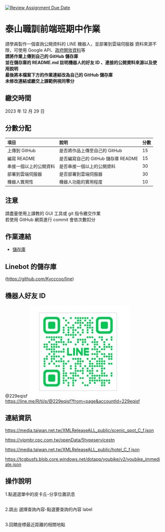 [![Review Assignment Due Date](https://classroom.github.com/assets/deadline-readme-button-24ddc0f5d75046c5622901739e7c5dd533143b0c8e959d652212380cedb1ea36.svg)](https://classroom.github.com/a/0PoRFJgB)

# 泰山職訓前端班期中作業

請學員製作⼀個查詢公開資料的 LINE 機器⼈，並部署到雲端伺服器
資料來源不限，可使⽤ Google API、[政府開放資料](https://data.gov.tw/)等  
**請將作業上傳到自己的 GitHub 儲存庫**  
**並在儲存庫的 README.md 註明機器⼈的好友 ID 、連接的公開資料來源以及使⽤說明**  
**最後將本檔案下方的作業連結改為自己的 GitHub 儲存庫**  
**未修改連結或繳交上課範例視同零分**

## 繳交時間

2023 年 12 月 29 日

## 分數分配

| 項⽬                   | 說明                                | 分數 |
| :--------------------- | :---------------------------------- | :--- |
| 上傳到 GitHub          | 是否將作品上傳⾄自己的 GitHub       | 15   |
| 編寫 README            | 是否編寫自己的 GitHub 儲存庫 README | 15   |
| 串接⼀個以上的公開資料 | 是否串接⼀個以上的公開資料          | 30   |
| 部署到雲端伺服器       | 是否部署到雲端伺服器                | 30   |
| 機器⼈實⽤性           | 機器⼈功能的實⽤程度                | 10   |

## 注意

請盡量使用上課教的 GUI 工具或 git 指令繳交作業  
若使用 GitHub 網頁進行 commit 會依次數扣分

## 作業連結

- [儲存庫](https://github.com/Kycccoo/line)

## Linebot 的儲存庫

(https://github.com/Kycccoo/line)

## 機器人好友 ID

@229eqisf
![Alt text](image.png)
https://line.me/R/ti/p/@229eqisf?from=page&accountId=229eqisf

## 連結資訊

https://media.taiwan.net.tw/XMLReleaseALL_public/scenic_spot_C_f.json

https://vipmbr.cpc.com.tw/openData/5typeservicestn

https://media.taiwan.net.tw/XMLReleaseALL_public/hotel_C_f.json

https://tcgbusfs.blob.core.windows.net/dotapp/youbike/v2/youbike_immediate.json

## 操作說明

1.點選選單中的皮卡丘-分享位置訊息

##

2.跳出 選擇查詢內容-點選要查詢的內容 label

##

3.回饋座標最近距離的相關地點
